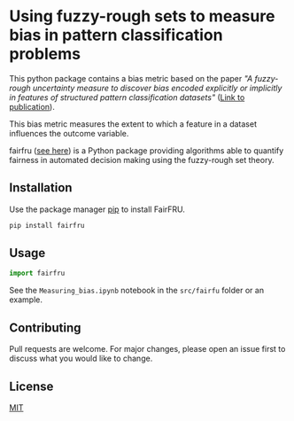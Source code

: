 # Using fuzzy-rough sets to measure bias in pattern classification problems

This python package contains a bias metric based on the paper *"A fuzzy-rough uncertainty measure to discover bias encoded explicitly or implicitly in features of structured pattern classification datasets"* ([Link to publication](https://doi.org/10.1016/j.patrec.2022.01.005)). 

This bias metric measures the extent to which a feature in a dataset influences the outcome variable.  

fairfru ([see here](https://pypi.org/project/FairFRU/)) is a Python package providing algorithms able to quantify fairness in automated decision making using the fuzzy-rough set theory. 

## Installation
Use the package manager [pip](https://pip.pypa.io/en/stable/) to install FairFRU.

```bash
pip install fairfru
```
## Usage
```python
import fairfru
```

See the `Measuring_bias.ipynb` notebook in the `src/fairfu` folder or an example.

## Contributing

Pull requests are welcome. For major changes, please open an issue first
to discuss what you would like to change.

## License

[MIT](https://choosealicense.com/licenses/mit/)
